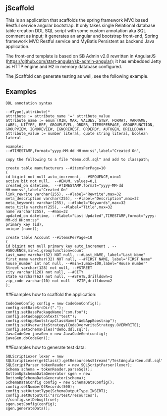 ## jScaffold
This is an application that scaffolds the spring framework MVC based Restful service angular bootstrap. It only takes single Relational database table creation DDL SQL script with some custom annotation aka SQL comment as input; it generates an angular and bootstrap front-end, Spring framework MVC Restful service and MyBatis Persistent as backend Java application.

The front-end template is based on  SB Admin v2.0 rewritten in AngularJS (https://github.com/start-angular/sb-admin-angular); it has embedded Jetty as HTTP engine and H2 in memory database configured.

The jScaffold can generate testing as well, see the following example.


## Examples

```text
DDL annotation syntax

--#Type[,attribute]*
attribute := attribute_name '=' attribute_value
attribute_name := enum (MIN, MAX, VALUES, STEP, FORMAT, VARNAME, LABEL, UITYPE, REF, GROUPLEVEL, ORDER, ITEMSPERPAGE, GROUPFUNCTION, GROUPVIEW, IGNOREVIEW, IGNOREREST, ORDERBY, AUTOGEN, DRILLDOWN)
attribute_value := number literal, quote string literal, boolean lateral

example:
--#TIMESTAMP,format="yyyy-MM-dd HH:mm:ss",label="Created On",

```


```text
copy the following to a file "demo.ddl.sql" and add to classpath;

create table manufacturers --#itemsPerPage=10
(
id bigint not null auto_increment, --#SEQUENCE,min=1
active bit not null,  --#ENUM, values=0,1
created_on datetime,  --#TIMESTAMP,format="yyyy-MM-dd HH:mm:ss",label="Created On"
link_rewrite varchar(255), --#label="Rewrite",max=32
meta_description varchar(255), --#label="Description",max=32
meta_keywords varchar(255), --#label="Keywords",max=32
meta_title varchar(255), --#label="Title",max=32
name varchar(255), --#max=32
updated_on datetime, --#label="Last Updated",TIMESTAMP,format="yyyy-MM-dd HH:mm:ss"
primary key (id), 
unique (name));

create table Account --#itemsPerPage=10
(
id bigint not null primary key auto_increment , --#SEQUENCE,min=1,groupfunction=count
Last_name varchar(32) NOT null, --#Last_NAME, label="Last Name"
first_name varchar(32) NOT null, --#FIRST_NAME, label="FIRST Name"
house_number int not null, --#min=1,max=100,label="House number"
Street varchar(128) not null, --#STREET
city varchar(128) not null, --#CITY
state varchar(62) not null, --#STATE,drilldown=1
zip_code varchar(10) not null --#ZIP,drilldown=2
);
```

##Examples how to scaffold the application:
```text
CodeGenConfig config = new CodeGenConfig();
config.setBaseSrcDir(".");
config.setBasePackageName("com.foo");
config.setWebappContext("test");		
config.setAppBootstrapClassName("WebAppBoostrap");
config.setOverwriteStrategy(CodeOverwriteStrategy.OVERWRITE);
config.setSchemaFiles("demo.ddl.sql");
JavaCodeGen javaGen = new JavaCodeGen(config);
javaGen.doCodeGen();		
```

##Examples how to generate test data:
```text
SQLScriptLexer lexer = new SQLScriptLexer(getClass().getResourceAsStream("/TestAngularGen.ddl.sql"));
SQLScriptParser tokenReader = new SQLScriptParser(lexer);
Schema schema = tokenReader.parseSql();		
BottomUpSchemaDataGenerator sgen = new BottomUpSchemaDataGenerator(schema);
SchemaDataConfig config = new SchemaDataConfig();
config.setNumberOfRecords(500);
config.setOutputType(SchemaOutputType.INSERT);
config.setOutputUri("src/test/resources");
//config.setDebug(true);
sgen.setConfig(config);
sgen.generateData();		
```








